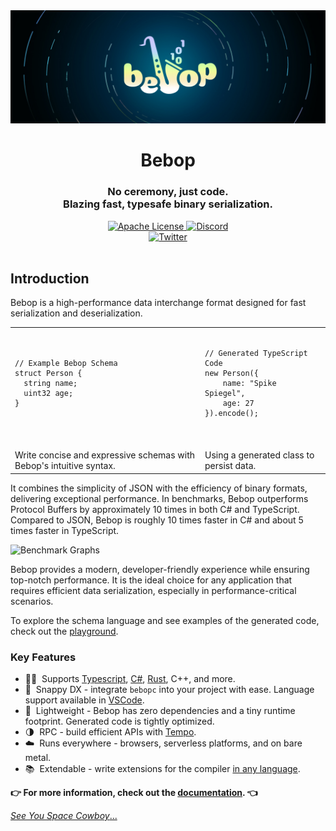 <a href="https://bebop.sh/" target="_blank" rel="noopener">
  <picture>
    <source media="(prefers-color-scheme: dark)" srcset="./assets/header.jpg" />
    <img alt="Bebop" src="./assets/header.jpg" />
  </picture>
</a>

<div align="center">
  <h1>Bebop</h1>
  <h3>No ceremony, just code.<br/> Blazing fast, typesafe binary serialization.</h3>

  <a href="https://github.com/betwixt-labs/bebop/blob/main/LICENSE.txt">
    <img alt="Apache License" src="https://img.shields.io/github/license/betwixt-labs/bebop" />
  </a>
  <a href="https://discord.gg/jVfz9sMPWv">
    <img alt="Discord" src="https://img.shields.io/discord/1102669305537110036?color=7389D8&label&logo=discord&logoColor=ffffff" />
  </a>
  <br />
  <a href="https://twitter.com/andrewmd5">
    <img alt="Twitter" src="https://img.shields.io/twitter/url.svg?label=%40andrewmd5&style=social&url=https%3A%2F%2Ftwitter.com%2Fandrewmd5" />
  </a>
</div>

<br />

## Introduction


Bebop is a high-performance data interchange format designed for fast serialization and deserialization.


<table>
  <tr>
    <td>
      <pre lang="c">
        <code>
// Example Bebop Schema
struct Person {
  string name;
  uint32 age;
}
        </code>
      </pre>
    </td>
    <td>
      <pre lang="typescript">
        <code>
// Generated TypeScript Code
new Person({
    name: "Spike Spiegel",
    age: 27
}).encode();
        </code>
      </pre>
    </td>
  </tr>
  <tr>
    <td>Write concise and expressive schemas with Bebop's intuitive syntax.</td>
    <td>Using a generated class to persist data.</td>
  </tr>
</table>

It combines the simplicity of JSON with the efficiency of binary formats, delivering exceptional performance. In benchmarks, Bebop outperforms Protocol Buffers by approximately 10 times in both C# and TypeScript. Compared to JSON, Bebop is roughly 10 times faster in C# and about 5 times faster in TypeScript.

![Benchmark Graphs](https://user-images.githubusercontent.com/1297077/235745675-fc8a18e2-361f-4b7b-b9c9-47155e511b0a.png)

Bebop provides a modern, developer-friendly experience while ensuring top-notch performance. It is the ideal choice for any application that requires efficient data serialization, especially in performance-critical scenarios.

To explore the schema language and see examples of the generated code, check out the [playground](https://play.bebop.sh/).

### Key Features

- 🧙‍♂️&nbsp; Supports [Typescript](https://docs.bebop.sh/guide/getting-started-typescript/), [C#](https://docs.bebop.sh/guide/getting-started-csharp/), [Rust](https://docs.bebop.sh/guide/getting-started-rust/), C++, and more.
- 🐎&nbsp; Snappy DX - integrate `bebopc` into your project with ease. Language support available in [VSCode](https://marketplace.visualstudio.com/items?itemName=betwixt.bebop-lang).
- 🍃&nbsp; Lightweight - Bebop has zero dependencies and a tiny runtime footprint. Generated code is tightly optimized.
- 🌗&nbsp; RPC - build efficient APIs with [Tempo](https://docs.bebop.sh/tempo/).
- ☁️&nbsp; Runs everywhere - browsers, serverless platforms, and on bare metal.
- 📚&nbsp; Extendable - write extensions for the compiler [in any language](https://docs.bebop.sh/chords/what-are-chords/).

**👉 For more information, check out the [documentation](https://docs.bebop.sh). 👈**

[_See You Space Cowboy_...](https://www.youtube.com/watch?v=u1UZHXB_r6g)

